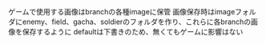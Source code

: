 ゲームで使用する画像はbranchの各種imageに保管
画像保存時はimageフォルダにenemy、field、gacha、soldierのフォルダを作り、これらに各branchの画像を保存するように
defaultは下書きのため、無くてもゲームに影響はない
